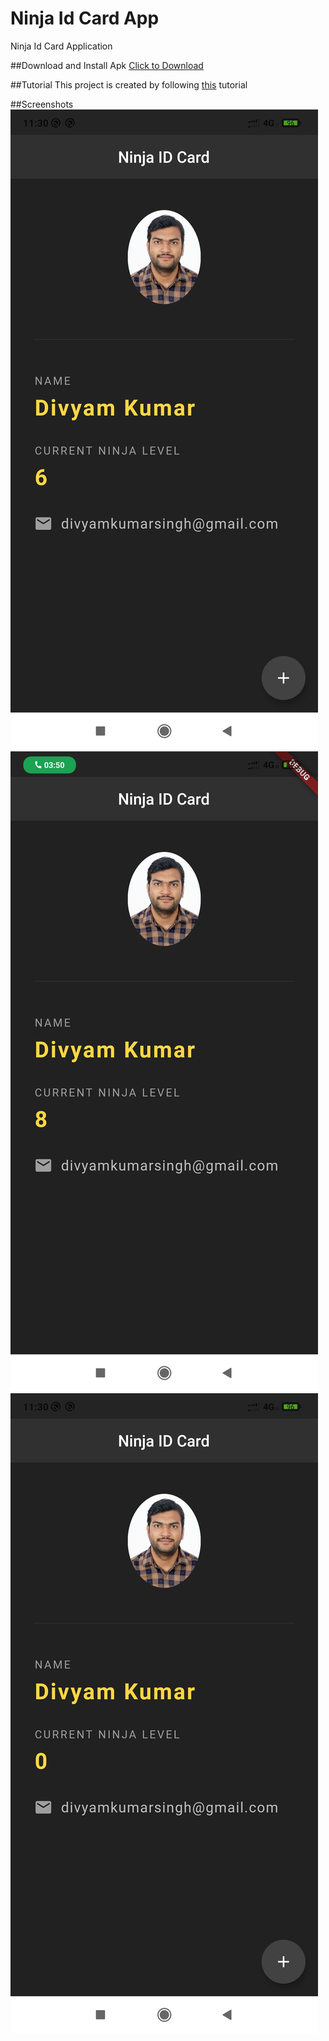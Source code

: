 # Ninja Id Card App

Ninja Id Card Application

##Download and Install Apk
<a href="ninja_app.apk" download>Click to Download</a>

##Tutorial
This project is created by following [this](https://www.youtube.com/watch?v=c063ddhWafo) tutorial

##Screenshots
![Alt text](/screens/s1.jpg "Screen 1")
![Alt text](/screens/s2.jpg "Screen 2")
![Alt text](/screens/s3.jpg "Screen 3")